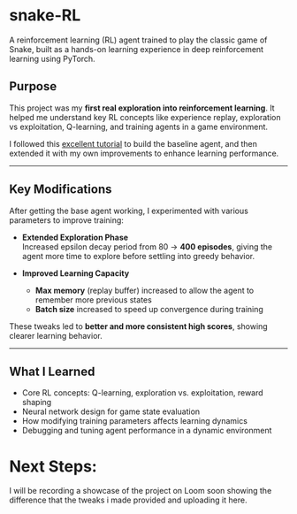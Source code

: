 # snake-RL

A reinforcement learning (RL) agent trained to play the classic game of Snake, built as a hands-on learning experience in deep reinforcement learning using PyTorch.

## Purpose

This project was my **first real exploration into reinforcement learning**. It helped me understand key RL concepts like experience replay, exploration vs exploitation, Q-learning, and training agents in a game environment.

I followed this [excellent tutorial](https://www.youtube.com/watch?v=L8ypSXwyBds&t=1054s) to build the baseline agent, and then extended it with my own improvements to enhance learning performance.

---

## Key Modifications

After getting the base agent working, I experimented with various parameters to improve training:

- **Extended Exploration Phase**  
  Increased epsilon decay period from 80 → **400 episodes**, giving the agent more time to explore before settling into greedy behavior.

- **Improved Learning Capacity**
  - **Max memory** (replay buffer) increased to allow the agent to remember more previous states
  - **Batch size** increased to speed up convergence during training

These tweaks led to **better and more consistent high scores**, showing clearer learning behavior.

---

## What I Learned

- Core RL concepts: Q-learning, exploration vs. exploitation, reward shaping
- Neural network design for game state evaluation
- How modifying training parameters affects learning dynamics
- Debugging and tuning agent performance in a dynamic environment

# Next Steps:

I will be recording a showcase of the project on Loom soon showing the difference that the tweaks i made provided and uploading it
here.
